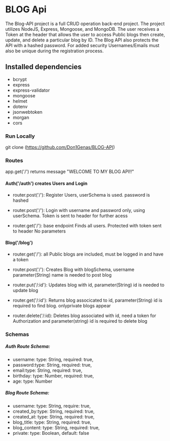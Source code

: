 # BLOG Api

The Blog-API project is a full CRUD operation back-end project. The project utilizes NodeJS, Express, Mongoose, and MongoDB.
The user receives a Token at the header that allows the  user to access Public blogs then create, update, and delete a particular blog by ID.
The Blog API also protects the API with a hashed password. For added security Usernames/Emails must also be unique during the registration process.

## Installed dependencies

- bcrypt
- express
- express-validator
- mongoose
- helmet
- dotenv
- jsonwebtoken
- morgan
- cors

### Run Locally

git clone (https://github.com/Don1Genas/BLOG-API)

### Routes

app.get('/') returns message "WELCOME TO MY BLOG API!!"


#### Auth('/auth') creates Users and Login

- router.post('/'): Register Users, userSchema is used. password is hashed

- router.post('/'): Login with username and password only, using userSchema. Token is sent to header for further acess

- router.get('/'): base endpoint Finds all users. Protected with token sent to header No parameters

#### Blog('/blog')

- router.get('/'): all Public blogs are included, must be logged in and have a token

- router.post('/'): Creates Blog with blogSchema, username parameter(String) name is needed to post blog

- router.put('/:id'): Updates blog with id, parameter(String) id is needed to update blog

- router.get('/:id'): Returns blog associcated to id, parameter(String) id is required to find blog. onlyprivate blogs appear

- router.delete('/:id): Deletes blog associated with id, need a token for Authorization and parameter(string) id is required to delete blog

### Schemas


##### Auth Route Schema:

- username: type: String, required: true,
- password:type: String, required: true,
- email:type: String, required: true,
- birthday: type: Number, required: true,
- age: type: Number

##### Blog Route Schema:

- username: type: String, require: true,
- created_by:type: String, required: true,
- created_at: type: String, required: true,
- blog_title: type: String, required: true,
- blog_content: type: String, required: true,
- private: type: Boolean, default: false

